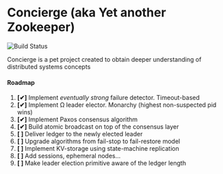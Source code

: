 # Concierge (aka Yet another Zookeeper)

![Build Status](https://travis-ci.org/marnikitta/Concierge.svg?branch=master)

Concierge is a pet project created to obtain deeper understanding of 
distributed systems concepts

#### Roadmap

1. __[✔]__ Implement _eventually strong_ failure detector. Timeout-based
2. __[✔]__ Implement Ω leader elector. Monarchy (highest non-suspected pid wins)
3. __[✔]__ Implement Paxos consensus algorithm
4. __[✔]__ Build atomic broadcast on top of the consensus layer
5. __[ ]__ Deliver ledger to the newly elected leader
6. __[ ]__ Upgrade algorithms from fail-stop to fail-restore model
7. __[ ]__ Implement KV-storage using state-machine replication
8. __[ ]__ Add sessions, ephemeral nodes...
9. __[ ]__ Make leader election primitive aware of the ledger length

